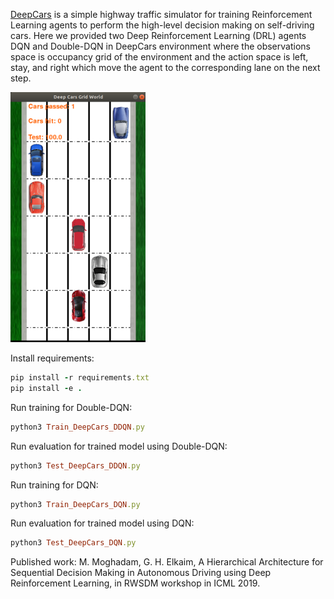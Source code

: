 [DeepCars](https://github.com/MajidMoghadam2006/gym-deepcars) is a simple highway traffic simulator for training Reinforcement Learning agents to perform the high-level decision making on self-driving cars. Here we provided two Deep Reinforcement Learning (DRL) agents DQN and Double-DQN in DeepCars environment where the observations space is occupancy grid of the environment and the action space is left, stay, and right which move the agent to the corresponding lane on the next step. 

![DeepCars](image/DeepCars_Screen.png)

Install requirements:

```ruby
pip install -r requirements.txt
pip install -e .
```

Run training for Double-DQN:

```ruby
python3 Train_DeepCars_DDQN.py
```

Run evaluation for trained model using Double-DQN:

```ruby
python3 Test_DeepCars_DDQN.py
```

Run training for DQN:

```ruby
python3 Train_DeepCars_DQN.py
```

Run evaluation for trained model using DQN:

```ruby
python3 Test_DeepCars_DQN.py
```


Published work:
M. Moghadam, G. H. Elkaim, A Hierarchical Architecture for Sequential Decision Making in Autonomous Driving using Deep Reinforcement Learning, in RWSDM workshop in ICML 2019.

